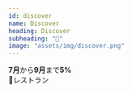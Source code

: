 ```yaml
---
id: discover
name: Discover
heading: Discover
subheading: "📅"
image: "assets/img/discover.png"
---
```

<strong>7月</strong>から<strong>9月</strong>まで<strong>5%</strong> <br />
🍔レストラン <br />

<!-- ⛽ガソリンスタンド 【Gas Stations】　<br /> -->
<!-- 🚕ウーバーとリーフレット【Uber & Lyft】 <br /> -->
